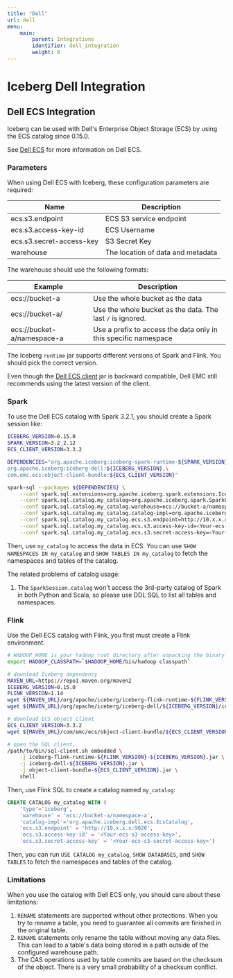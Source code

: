 ```yaml
---
title: "Dell"
url: dell
menu:
    main:
        parent: Integrations
        identifier: dell_integration
        weight: 0
---
```

<!--
 - Licensed to the Apache Software Foundation (ASF) under one or more
 - contributor license agreements.  See the NOTICE file distributed with
 - this work for additional information regarding copyright ownership.
 - The ASF licenses this file to You under the Apache License, Version 2.0
 - (the "License"); you may not use this file except in compliance with
 - the License.  You may obtain a copy of the License at
 -
 -   http://www.apache.org/licenses/LICENSE-2.0
 -
 - Unless required by applicable law or agreed to in writing, software
 - distributed under the License is distributed on an "AS IS" BASIS,
 - WITHOUT WARRANTIES OR CONDITIONS OF ANY KIND, either express or implied.
 - See the License for the specific language governing permissions and
 - limitations under the License.
 -->


# Iceberg Dell Integration

## Dell ECS Integration

Iceberg can be used with Dell's Enterprise Object Storage (ECS) by using the ECS catalog since 0.15.0.

See [Dell ECS](https://www.dell.com/en-us/dt/storage/ecs/index.htm) for more information on Dell ECS.

### Parameters

When using Dell ECS with Iceberg, these configuration parameters are required:

| Name                     | Description                       |
| ------------------------ | --------------------------------- |
| ecs.s3.endpoint          | ECS S3 service endpoint           |
| ecs.s3.access-key-id     | ECS Username                      |
| ecs.s3.secret-access-key | S3 Secret Key                     |
| warehouse                | The location of data and metadata |

The warehouse should use the following formats:

| Example                    | Description                                                     |
| -------------------------- | --------------------------------------------------------------- |
| ecs://bucket-a             | Use the whole bucket as the data                                |
| ecs://bucket-a/            | Use the whole bucket as the data. The last `/` is ignored.      |
| ecs://bucket-a/namespace-a | Use a prefix to access the data only in this specific namespace |

The Iceberg `runtime` jar supports different versions of Spark and Flink. You should pick the correct version.

Even though the [Dell ECS client](https://github.com/EMCECS/ecs-object-client-java) jar is backward compatible, Dell EMC still recommends using the latest version of the client.

### Spark

To use the Dell ECS catalog with Spark 3.2.1, you should create a Spark session like:

```bash
ICEBERG_VERSION=0.15.0
SPARK_VERSION=3.2_2.12
ECS_CLIENT_VERSION=3.3.2

DEPENDENCIES="org.apache.iceberg:iceberg-spark-runtime-${SPARK_VERSION}:${ICEBERG_VERSION},\
org.apache.iceberg:iceberg-dell:${ICEBERG_VERSION},\
com.emc.ecs:object-client-bundle:${ECS_CLIENT_VERSION}"

spark-sql --packages ${DEPENDENCIES} \
    --conf spark.sql.extensions=org.apache.iceberg.spark.extensions.IcebergSparkSessionExtensions \
    --conf spark.sql.catalog.my_catalog=org.apache.iceberg.spark.SparkCatalog \
    --conf spark.sql.catalog.my_catalog.warehouse=ecs://bucket-a/namespace-a \
    --conf spark.sql.catalog.my_catalog.catalog-impl=org.apache.iceberg.dell.ecs.EcsCatalog \
    --conf spark.sql.catalog.my_catalog.ecs.s3.endpoint=http://10.x.x.x:9020 \
    --conf spark.sql.catalog.my_catalog.ecs.s3.access-key-id=<Your-ecs-s3-access-key> \
    --conf spark.sql.catalog.my_catalog.ecs.s3.secret-access-key=<Your-ecs-s3-secret-access-key>
```

Then, use `my_catalog` to access the data in ECS. You can use `SHOW NAMESPACES IN my_catalog` and `SHOW TABLES IN my_catalog` to fetch the namespaces and tables of the catalog.

The related problems of catalog usage:

1. The `SparkSession.catalog` won't access the 3rd-party catalog of Spark in both Python and Scala, so please use DDL SQL to list all tables and namespaces.


### Flink

Use the Dell ECS catalog with Flink, you first must create a Flink environment.

```bash
# HADOOP_HOME is your hadoop root directory after unpacking the binary package.
export HADOOP_CLASSPATH=`$HADOOP_HOME/bin/hadoop classpath`

# download Iceberg dependency
MAVEN_URL=https://repo1.maven.org/maven2
ICEBERG_VERSION=0.15.0
FLINK_VERSION=1.14
wget ${MAVEN_URL}/org/apache/iceberg/iceberg-flink-runtime-${FLINK_VERSION}/${ICEBERG_VERSION}/iceberg-flink-runtime-${FLINK_VERSION}-${ICEBERG_VERSION}.jar
wget ${MAVEN_URL}/org/apache/iceberg/iceberg-dell/${ICEBERG_VERSION}/iceberg-dell-${ICEBERG_VERSION}.jar

# download ECS object client
ECS_CLIENT_VERSION=3.3.2
wget ${MAVEN_URL}/com/emc/ecs/object-client-bundle/${ECS_CLIENT_VERSION}/object-client-bundle-${ECS_CLIENT_VERSION}.jar

# open the SQL client.
/path/to/bin/sql-client.sh embedded \
    -j iceberg-flink-runtime-${FLINK_VERSION}-${ICEBERG_VERSION}.jar \
    -j iceberg-dell-${ICEBERG_VERSION}.jar \
    -j object-client-bundle-${ECS_CLIENT_VERSION}.jar \
    shell
```

Then, use Flink SQL to create a catalog named `my_catalog`:

```SQL
CREATE CATALOG my_catalog WITH (
    'type'='iceberg',
    'warehouse' = 'ecs://bucket-a/namespace-a',
    'catalog-impl'='org.apache.iceberg.dell.ecs.EcsCatalog',
    'ecs.s3.endpoint' = 'http://10.x.x.x:9020',
    'ecs.s3.access-key-id' = '<Your-ecs-s3-access-key>',
    'ecs.s3.secret-access-key' = '<Your-ecs-s3-secret-access-key>')
```

Then, you can run `USE CATALOG my_catalog`, `SHOW DATABASES`, and `SHOW TABLES` to fetch the namespaces and tables of the catalog.

### Limitations

When you use the catalog with Dell ECS only, you should care about these limitations:

1. `RENAME` statements are supported without other protections. When you try to rename a table, you need to guarantee all commits are finished in the original table.
2. `RENAME` statements only rename the table without moving any data files. This can lead to a table's data being stored in a path outside of the configured warehouse path.
3. The CAS operations used by table commits are based on the checksum of the object. There is a very small probability of a checksum conflict.
